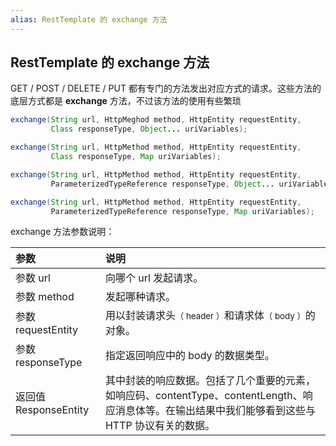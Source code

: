 ```yaml
---
alias: RestTemplate 的 exchange 方法
---
```


## RestTemplate 的 exchange 方法

GET / POST / DELETE / PUT 都有专门的方法发出对应方式的请求。这些方法的底层方式都是 **exchange** 方法，不过该方法的使用有些繁琐

```java
exchange(String url, HttpMeghod method, HttpEntity requestEntity, 
         Class responseType, Object... uriVariables);

exchange(String url, HttpMethod method, HttpEntity requestEntity, 
         Class responseType, Map uriVariables);

exchange(String url, HttpMethod method, HttpEntity requestEntity, 
         ParameterizedTypeReference responseType, Object... uriVariables);

exchange(String url, HttpMethod method, HttpEntity requestEntity, 
         ParameterizedTypeReference responseType, Map uriVariables);
```

exchange 方法参数说明：

| 参数 | 说明 |
| :-------------------- | :- |
| 参数 url              | 向哪个 url 发起请求。|
| 参数 method           | 发起哪种请求。|
| 参数 requestEntity    | 用以封装请求头<small>（ header ）</small>和请求体<small>（ body ）</small>的对象。|
| 参数 responseType     | 指定返回响应中的 body 的数据类型。|
| 返回值 ResponseEntity | 其中封装的响应数据。包括了几个重要的元素，如响应码、contentType、contentLength、响应消息体等。在输出结果中我们能够看到这些与 HTTP 协议有关的数据。|
